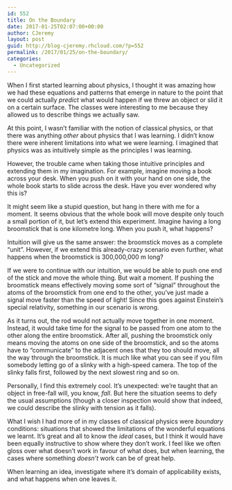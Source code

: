 ```yaml
---
id: 552
title: On the Boundary
date: 2017-01-25T02:07:00+00:00
author: CJeremy
layout: post
guid: http://blog-cjeremy.rhcloud.com/?p=552
permalink: /2017/01/25/on-the-boundary/
categories:
  - Uncategorized
---
```

When I first started learning about physics, I thought it was amazing how we had these equations and patterns that emerge in nature to the point that we could actually _predict_ what would happen if we threw an object or slid it on a certain surface. The classes were interesting to me because they allowed us to describe things we actually saw.

At this point, I wasn&#8217;t familiar with the notion of classical physics, or that there was anything _other_ about physics that I was learning. I didn&#8217;t know there were inherent limitations into what we were learning. I imagined that physics was as intuitively simple as the principles I was learning.

However, the trouble came when taking those intuitive principles and extending them in my imagination. For example, imagine moving a book across your desk. When you push on it with your hand on one side, the whole book starts to slide across the desk. Have you ever wondered why this is?

It might seem like a stupid question, but hang in there with me for a moment. It seems obvious that the whole book will move despite only touch a small portion of it, but let&#8217;s extend this experiment. Imagine having a long broomstick that is one kilometre long. When you push it, what happens?

Intuition will give us the same answer: the broomstick moves as a complete &#8220;unit&#8221;. However, if we extend this already-crazy scenario even further, what happens when the broomstick is 300,000,000 m long?

If we were to continue with our intuition, we would be able to push one end of the stick and move the whole thing. But wait a moment. If pushing the broomstick means effectively moving some sort of &#8220;signal&#8221; throughout the atoms of the broomstick from one end to the other, you&#8217;ve just made a signal move faster than the speed of light! Since this goes against Einstein&#8217;s special relativity, something in our scenario is wrong.

As it turns out, the rod would not actually move together in one moment. Instead, it would take time for the signal to be passed from one atom to the other along the entire broomstick. After all, pushing the broomstick only means moving the atoms on one side of the broomstick, and so the atoms have to &#8220;communicate&#8221; to the adjacent ones that they too should move, all the way through the broomstick. It is much like what you can see if you film somebody letting go of a slinky with a high-speed camera. The top of the slinky falls first, followed by the next slowest ring and so on.

Personally, I find this extremely cool. It&#8217;s unexpected: we&#8217;re taught that an object in free-fall will, you know, _fall_. But here the situation seems to defy the usual assumptions (though a closer inspection would show that indeed, we could describe the slinky with tension as it falls).

What I wish I had more of in my classes of classical physics were _boundary_ conditions: situations that showed the limitations of the wonderful equations we learnt. It&#8217;s great and all to know the _ideal_ cases, but I think it would have been equally instructive to show where they don&#8217;t work. I feel like we often gloss over what doesn&#8217;t work in favour of what does, but when learning, the cases where something _doesn&#8217;t_ work can be of great help.

When learning an idea, investigate where it&#8217;s domain of applicability exists, and what happens when one leaves it.